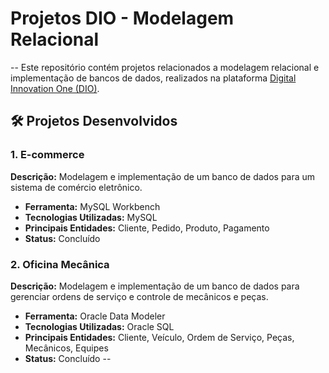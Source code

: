 # Projetos DIO - Modelagem Relacional
--
Este repositório contém projetos relacionados a modelagem relacional e implementação de bancos de dados, realizados na plataforma [Digital Innovation One (DIO)](https://www.dio.me).

## 🛠️ Projetos Desenvolvidos

### 1. E-commerce
**Descrição:** Modelagem e implementação de um banco de dados para um sistema de comércio eletrônico.
- **Ferramenta:** MySQL Workbench
- **Tecnologias Utilizadas:** MySQL
- **Principais Entidades:** Cliente, Pedido, Produto, Pagamento
- **Status:** Concluído

### 2. Oficina Mecânica
**Descrição:** Modelagem e implementação de um banco de dados para gerenciar ordens de serviço e controle de mecânicos e peças.
- **Ferramenta:** Oracle Data Modeler
- **Tecnologias Utilizadas:** Oracle SQL
- **Principais Entidades:** Cliente, Veículo, Ordem de Serviço, Peças, Mecânicos, Equipes
- **Status:** Concluído
--
